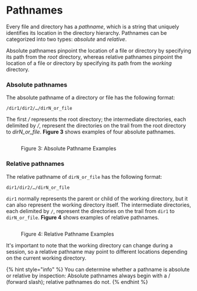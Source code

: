 # Pathnames

Every file and directory has a _pathname_, which is a string that uniquely identifies its location in the directory hierarchy. Pathnames can be categorized into two types: _absolute_ and _relative_. 

Absolute pathnames pinpoint the location of a file or directory by specifying its path from the _root_ directory, whereas relative pathnames pinpoint the location of a file or directory by specifying its path from the _working_ directory.&#x20;

### Absolute pathnames

The absolute pathname of a directory or file has the following format:&#x20;

```
/dir1/dir2/…/dirN_or_file
```

The first _/_ represents the root directory; the intermediate directories, each delimited by _/_, represent the directories on the trail from the root directory to _dirN_or_file_. **Figure 3** shows examples of four absolute pathnames.&#x20;

<figure><img src="https://lh6.googleusercontent.com/L5AY4VGHdsVYWSKkicK4tU758bIXimYQphD7_ojQwtjKISL6dhGrPlLbFVKurw_vqRGYRbmp4ZTV22RP9QmeL9oNkaf83SRzdP0Ou6oJ7Akomg2DbQrtY7iJa-lKHdbh39qvpm0cceJBFW54y499qbQ" alt=""><figcaption><p>Figure 3: Absolute Pathname Examples</p></figcaption></figure>

### Relative pathnames

The relative pathname of `dirN_or_file` has the following format:&#x20;

```
dir1/dir2/…/dirN_or_file
```

`dir1` normally represents the parent or child of the working directory, but it can also represent the working directory itself. The intermediate directories, each delimited by `/`, represent the directories on the trail from `dir1` to `dirN_or_file`. **Figure 4** shows examples of relative pathnames.&#x20;

<figure><img src="https://lh3.googleusercontent.com/G6fYIoWumsNAoXkf7lnMwc5TEdyJ1zDcFSyqwmyFm-J8xG0YwJB2-zCmzuwDkOFFEv-Tzo3l8e7e7h9KkrJbfBO7qe7Khj5caDlE8P8R_kN2H8RAA_LF2gD-uk5dSEQK23Yv1DxJM0F4chlgWH3tnYE" alt=""><figcaption><p>Figure 4: Relative Pathname Examples</p></figcaption></figure>

It's important to note that the working directory can change during a session, so a relative pathname may point to different locations depending on the current working directory.

{% hint style="info" %}
You can determine whether a pathname is absolute or relative by inspection: Absolute pathnames always begin with a / (forward slash); relative pathnames do not.&#x20;
{% endhint %}
